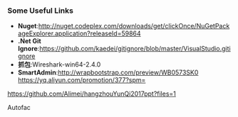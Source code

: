 ### Some Useful Links
* **Nuget**:http://nuget.codeplex.com/downloads/get/clickOnce/NuGetPackageExplorer.application?releaseId=59864
* **.Net Git Ignore**:https://github.com/kaedei/gitignore/blob/master/VisualStudio.gitignore
* **抓包**:Wireshark-win64-2.4.0
* **SmartAdmin**:http://wrapbootstrap.com/preview/WB0573SK0
https://yq.aliyun.com/promotion/377?spm=

https://github.com/Alimei/hangzhouYunQi2017ppt?files=1

Autofac
